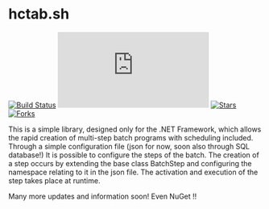 # hctab.sh
[![Build Status](https://travis-ci.org/NukeDev/hctab.sh.svg?branch=master)](https://travis-ci.org/NukeDev/hctab.sh)
[![Nuget](https://img.shields.io/nuget/dt/core.hctab.sh)](https://www.nuget.org/packages/core.hctab.sh)
[![Stars](https://githubbadges.com/star.svg?user=NukeDev&repo=hctab.sh)](https://github.com/NukeDev/hctab.sh)
[![Forks](https://githubbadges.com/fork.svg?user=NukeDev&repo=hctab.sh)](https://github.com/NukeDev/hctab.sh)

This is a simple library, designed only for the .NET Framework, which allows the rapid creation of multi-step batch programs with scheduling included.
Through a simple configuration file (json for now, soon also through SQL database!) It is possible to configure the steps of the batch. The creation of a step occurs by extending the base class BatchStep and configuring the namespace relating to it in the json file. The activation and execution of the step takes place at runtime.

Many more updates and information soon! Even NuGet !!
